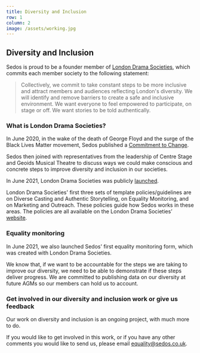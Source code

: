 ```yaml
---
title: Diversity and Inclusion
row: 1
column: 2
image: /assets/working.jpg
---
```


## Diversity and Inclusion
Sedos is proud to be a founder member of [London Drama Societies](https://www.londondramasocieties.co.uk/home), which commits each member society to the following statement:

>Collectively, we commit to take constant steps to be more inclusive and attract members and audiences reflecting London's diversity.
>We will identify and remove barriers to create a safe and inclusive environment. We want everyone to feel empowered to participate, on stage or off. We want stories to be told authentically.

### What is London Drama Societies?

In June 2020, in the wake of the death of George Floyd and the surge of the Black Lives Matter movement, Sedos published a [Commitment to Change]( https://sedos.co.uk/news/2020-06-17-black-lives-matter---taking-action?mc_cid=1e3299df0b&mc_eid=74edd08618).

Sedos then joined with representatives from the leadership of Centre Stage and Geoids Musical Theatre to discuss ways we could make conscious and concrete steps to improve diversity and inclusion in our societies.

In June 2021, London Drama Societies was publicly [launched](https://sedos.co.uk/news/2021-06-06-a-new-commitment-to-diversity-and-inclusion).

London Drama Societies' first three sets of template policies/guidelines are on Diverse Casting and Authentic Storytelling, on Equality Monitoring, and on Marketing and Outreach. These policies guide how Sedos works in these areas. The policies are all available on the London Drama Societies’ [website](https://www.londondramasocieties.co.uk/home/resources).

### Equality monitoring

In June 2021, we also launched Sedos' first equality monitoring form, which was created with London Drama Societies.

We know that, if we want to be accountable for the steps we are taking to improve our diversity, we need to be able to demonstrate if these steps deliver progress. We are committed to publishing data on our diversity at future AGMs so our members can hold us to account.

### Get involved in our diversity and inclusion work or give us feedback

Our work on diversity and inclusion is an ongoing project, with much more to do.

If you would like to get involved in this work, or if you have any other comments you would like to send us, please email [equality@sedos.co.uk](mailto:equality@sedos.co.uk).
